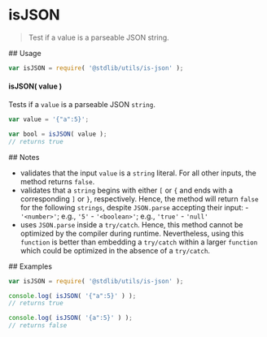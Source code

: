 isJSON
===
> Test if a value is a parseable JSON string.

<section class="usage">
## Usage

``` javascript
var isJSON = require( '@stdlib/utils/is-json' );
```

#### isJSON( value )

Tests if a `value` is a parseable JSON `string`.

``` javascript
var value = '{"a":5}';

var bool = isJSON( value );
// returns true
```
<!-- </usage> -->

<section class="notes">
## Notes

*    validates that the input `value` is a `string` literal. For all other inputs, the method returns `false`.
*    validates that a `string` begins with either `[` or `{` and ends with a corresponding `]` or `}`, respectively. Hence, the method will return `false` for the following `strings`, despite `JSON.parse` accepting their input:
    -    `'<number>'`; e.g., `'5'`
    -    `'<boolean>'`; e.g., `'true'`
    -    `'null'`
*    uses `JSON.parse` inside a `try/catch`. Hence, this method cannot be optimized by the compiler during runtime. Nevertheless, using this `function` is better than embedding a `try/catch` within a larger `function` which could be optimized in the absence of a `try/catch`.

<!-- </notes> -->

<section class="examples">
## Examples

``` javascript
var isJSON = require( '@stdlib/utils/is-json' );

console.log( isJSON( '{"a":5}' ) );
// returns true

console.log( isJSON( '{a":5}' ) );
// returns false
```
<!-- </examples> -->

<section class="links">
<!-- </links> -->
